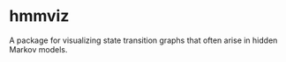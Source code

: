 # hmmviz
A package for visualizing state transition graphs that often arise in hidden Markov models.